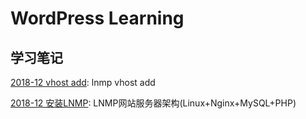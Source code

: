 # WordPress Learning
## 学习笔记
[2018-12 vhost add](vhost_add.md): lnmp vhost add

[2018-12 安装LNMP](LNMP_18.md): LNMP网站服务器架构(Linux+Nginx+MySQL+PHP)

